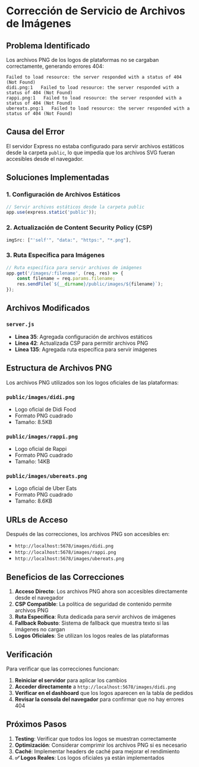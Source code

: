 # Corrección de Servicio de Archivos de Imágenes

## Problema Identificado

Los archivos PNG de los logos de plataformas no se cargaban correctamente, generando errores 404:

```
Failed to load resource: the server responded with a status of 404 (Not Found)
didi.png:1   Failed to load resource: the server responded with a status of 404 (Not Found)
rappi.png:1   Failed to load resource: the server responded with a status of 404 (Not Found)
ubereats.png:1   Failed to load resource: the server responded with a status of 404 (Not Found)
```

## Causa del Error

El servidor Express no estaba configurado para servir archivos estáticos desde la carpeta `public`, lo que impedía que los archivos SVG fueran accesibles desde el navegador.

## Soluciones Implementadas

### 1. **Configuración de Archivos Estáticos**
```javascript
// Servir archivos estáticos desde la carpeta public
app.use(express.static('public'));
```

### 2. **Actualización de Content Security Policy (CSP)**
```javascript
imgSrc: ["'self'", "data:", "https:", "*.png"],
```

### 3. **Ruta Específica para Imágenes**
```javascript
// Ruta específica para servir archivos de imágenes
app.get('/images/:filename', (req, res) => {
    const filename = req.params.filename;
    res.sendFile(`${__dirname}/public/images/${filename}`);
});
```

## Archivos Modificados

### `server.js`
- **Línea 35**: Agregada configuración de archivos estáticos
- **Línea 42**: Actualizada CSP para permitir archivos PNG
- **Línea 135**: Agregada ruta específica para servir imágenes

## Estructura de Archivos PNG

Los archivos PNG utilizados son los logos oficiales de las plataformas:

### `public/images/didi.png`
- Logo oficial de Didi Food
- Formato PNG cuadrado
- Tamaño: 8.5KB

### `public/images/rappi.png`
- Logo oficial de Rappi
- Formato PNG cuadrado
- Tamaño: 14KB

### `public/images/ubereats.png`
- Logo oficial de Uber Eats
- Formato PNG cuadrado
- Tamaño: 8.6KB

## URLs de Acceso

Después de las correcciones, los archivos PNG son accesibles en:

- `http://localhost:5678/images/didi.png`
- `http://localhost:5678/images/rappi.png`
- `http://localhost:5678/images/ubereats.png`

## Beneficios de las Correcciones

1. **Acceso Directo**: Los archivos PNG ahora son accesibles directamente desde el navegador
2. **CSP Compatible**: La política de seguridad de contenido permite archivos PNG
3. **Ruta Específica**: Ruta dedicada para servir archivos de imágenes
4. **Fallback Robusto**: Sistema de fallback que muestra texto si las imágenes no cargan
5. **Logos Oficiales**: Se utilizan los logos reales de las plataformas

## Verificación

Para verificar que las correcciones funcionan:

1. **Reiniciar el servidor** para aplicar los cambios
2. **Acceder directamente** a `http://localhost:5678/images/didi.png`
3. **Verificar en el dashboard** que los logos aparecen en la tabla de pedidos
4. **Revisar la consola del navegador** para confirmar que no hay errores 404

## Próximos Pasos

1. **Testing**: Verificar que todos los logos se muestran correctamente
2. **Optimización**: Considerar comprimir los archivos PNG si es necesario
3. **Caché**: Implementar headers de caché para mejorar el rendimiento
4. **✅ Logos Reales**: Los logos oficiales ya están implementados 